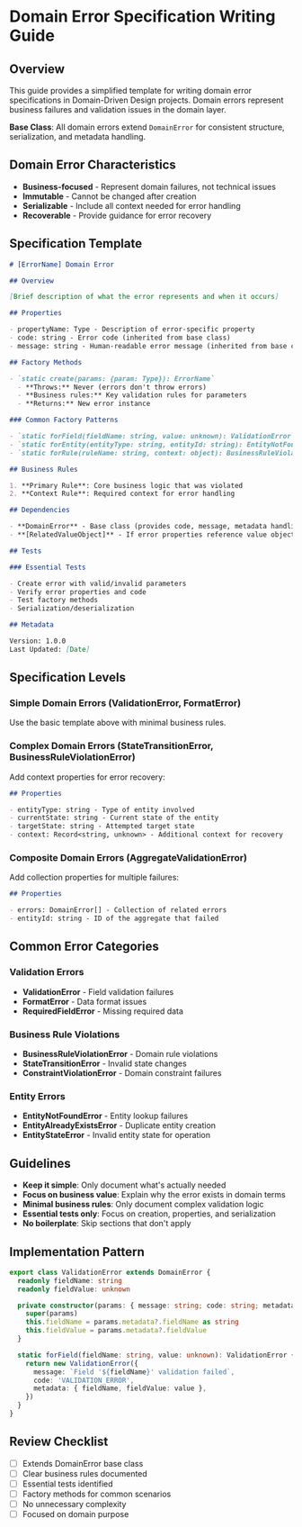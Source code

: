 # Domain Error Specification Writing Guide

## Overview

This guide provides a simplified template for writing domain error specifications in Domain-Driven Design projects. Domain errors represent business failures and validation issues in the domain layer.

**Base Class**: All domain errors extend `DomainError` for consistent structure, serialization, and metadata handling.

## Domain Error Characteristics

- **Business-focused** - Represent domain failures, not technical issues
- **Immutable** - Cannot be changed after creation
- **Serializable** - Include all context needed for error handling
- **Recoverable** - Provide guidance for error recovery

## Specification Template

```markdown
# [ErrorName] Domain Error

## Overview

[Brief description of what the error represents and when it occurs]

## Properties

- propertyName: Type - Description of error-specific property
- code: string - Error code (inherited from base class)
- message: string - Human-readable error message (inherited from base class)

## Factory Methods

- `static create(params: {param: Type}): ErrorName`
  - **Throws:** Never (errors don't throw errors)
  - **Business rules:** Key validation rules for parameters
  - **Returns:** New error instance

### Common Factory Patterns

- `static forField(fieldName: string, value: unknown): ValidationError`
- `static forEntity(entityType: string, entityId: string): EntityNotFoundError`
- `static forRule(ruleName: string, context: object): BusinessRuleViolationError`

## Business Rules

1. **Primary Rule**: Core business logic that was violated
2. **Context Rule**: Required context for error handling

## Dependencies

- **DomainError** - Base class (provides code, message, metadata handling)
- **[RelatedValueObject]** - If error properties reference value objects

## Tests

### Essential Tests

- Create error with valid/invalid parameters
- Verify error properties and code
- Test factory methods
- Serialization/deserialization

## Metadata

Version: 1.0.0
Last Updated: [Date]
```

## Specification Levels

### Simple Domain Errors (ValidationError, FormatError)

Use the basic template above with minimal business rules.

### Complex Domain Errors (StateTransitionError, BusinessRuleViolationError)

Add context properties for error recovery:

```markdown
## Properties

- entityType: string - Type of entity involved
- currentState: string - Current state of the entity
- targetState: string - Attempted target state
- context: Record<string, unknown> - Additional context for recovery
```

### Composite Domain Errors (AggregateValidationError)

Add collection properties for multiple failures:

```markdown
## Properties

- errors: DomainError[] - Collection of related errors
- entityId: string - ID of the aggregate that failed
```

## Common Error Categories

### Validation Errors

- **ValidationError** - Field validation failures
- **FormatError** - Data format issues
- **RequiredFieldError** - Missing required data

### Business Rule Violations

- **BusinessRuleViolationError** - Domain rule violations
- **StateTransitionError** - Invalid state changes
- **ConstraintViolationError** - Domain constraint failures

### Entity Errors

- **EntityNotFoundError** - Entity lookup failures
- **EntityAlreadyExistsError** - Duplicate entity creation
- **EntityStateError** - Invalid entity state for operation

## Guidelines

- **Keep it simple**: Only document what's actually needed
- **Focus on business value**: Explain why the error exists in domain terms
- **Minimal business rules**: Only document complex validation logic
- **Essential tests only**: Focus on creation, properties, and serialization
- **No boilerplate**: Skip sections that don't apply

## Implementation Pattern

```typescript
export class ValidationError extends DomainError {
  readonly fieldName: string
  readonly fieldValue: unknown

  private constructor(params: { message: string; code: string; metadata?: Record<string, unknown> }) {
    super(params)
    this.fieldName = params.metadata?.fieldName as string
    this.fieldValue = params.metadata?.fieldValue
  }

  static forField(fieldName: string, value: unknown): ValidationError {
    return new ValidationError({
      message: `Field '${fieldName}' validation failed`,
      code: 'VALIDATION_ERROR',
      metadata: { fieldName, fieldValue: value },
    })
  }
}
```

## Review Checklist

- [ ] Extends DomainError base class
- [ ] Clear business rules documented
- [ ] Essential tests identified
- [ ] Factory methods for common scenarios
- [ ] No unnecessary complexity
- [ ] Focused on domain purpose

